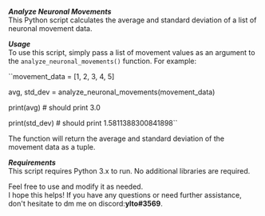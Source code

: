 **_Analyze Neuronal Movements_**  
This Python script calculates the average and standard deviation of a list of neuronal movement data.


**_Usage_**  
To use this script, simply pass a list of movement values as an argument to the `analyze_neuronal_movements()` function. For example:  

``movement_data = [1, 2, 3, 4, 5]

avg, std_dev = analyze_neuronal_movements(movement_data)

print(avg) # should print 3.0

print(std_dev) # should print 1.5811388300841898``

The function will return the average and standard deviation of the movement data as a tuple.

**_Requirements_**  
This script requires Python 3.x to run. No additional libraries are required.

Feel free to use and modify it as needed.  
I hope this helps! If you have any questions or need further assistance, don't hesitate to dm me on discord:**ylto#3569**.
